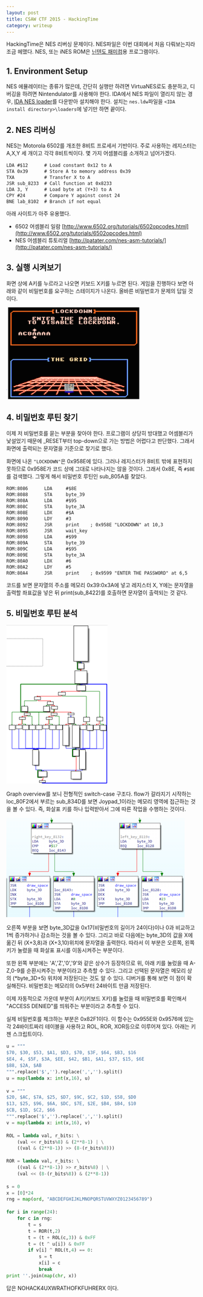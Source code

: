 ```yaml
---
layout: post
title: CSAW CTF 2015 - HackingTime
category: writeup
---
```

HackingTime은 NES 리버싱 문제이다. NES파일은 이번 대회에서 처음 다뤄보는지라 조금 헤맸다. NES, 또는 iNES ROM은 [닌텐도 패미컴](https://ko.wikipedia.org/wiki/%ED%8C%A8%EB%B0%80%EB%A6%AC_%EC%BB%B4%ED%93%A8%ED%84%B0)용 프로그램이다.

## 1. Environment Setup
NES 에뮬레이터는 종류가 많은데, 간단히 실행만 하려면 VirtuaNES로도 충분하고, 디버깅을 하려면 Nintendulator를 사용해야 한다. IDA에서 NES 파일이 열리지 않는 경우, [IDA NES loader](https://github.com/patois/nesldr)를 다운받아 설치해야 한다. 설치는 `nes.ldw`파일을 `<IDA install directory>\loaders`에 넣기만 하면 끝이다.

## 2. NES 리버싱

NES는 Motorola 6502를 개조한 8비트 프로세서 기반이다. 주로 사용하는 레지스터는 A,X,Y 세 개이고 각각 8비트씩이다. 몇 가지 어셈블리를 소개하고 넘어가겠다.

```
LDA #$12      # Load constant 0x12 to A
STA 0x39      # Store A to memory address 0x39
TXA           # Transfer X to A
JSR sub_8233  # Call function at 0x8233
LDA 3, Y      # Load byte at (Y+3) to A
CPY #24       # Compare Y against const 24
BNE lab_8102  # Branch if not equal
```

아래 사이트가 아주 유용했다.

- 6502 어셈블리 일람 [http://www.6502.org/tutorials/6502opcodes.html](http://www.6502.org/tutorials/6502opcodes.html)
- NES 어셈블리 튜토리얼 [http://patater.com/nes-asm-tutorials/](http://patater.com/nes-asm-tutorials/)

## 3. 실행 시켜보기

화면 상에 A키를 누르라고 나오면 키보드 X키를 누르면 된다. 게임을 진행하다 보면 아래와 같이 비밀번호를 요구하는 스테이지가 나온다. 올바른 비밀번호가 문제의 답일 것이다.

![HackingTime](/assets/2015/09/hackingtime.png)

<!--more-->

## 4. 비밀번호 루틴 찾기

이제 저 비밀번호를 묻는 부분을 찾아야 한다. 프로그램이 상당히 방대했고 어셈블리가 낯설었기 때문에 _RESET부터 top-down으로 가는 방법은 어렵다고 판단했다. 그래서 화면에 출력되는 문자열을 기준으로 찾기로 했다.

화면에 나온 `"LOCKDOWN"`은 0x958E에 있다. 그러나 레지스터가 8비트 밖에 표현하지 못하므로 0x958E가 코드 상에 그대로 나타나지는 않을 것이다. 그래서 0x8E, 즉 `#$8E`를 검색했다. 그렇게 해서 비밀번호 루틴인 sub_805A를 찾았다.

```text
ROM:8086      LDA     #$8E
ROM:8088      STA     byte_39
ROM:808A      LDA     #$95
ROM:808C      STA     byte_3A
ROM:808E      LDX     #$A
ROM:8090      LDY     #3
ROM:8092      JSR     print    ; 0x958E "LOCKDOWN" at 10,3
ROM:8095      JSR     wait_key
ROM:8098      LDA     #$99
ROM:809A      STA     byte_39
ROM:809C      LDA     #$95
ROM:809E      STA     byte_3A
ROM:80A0      LDX     #6
ROM:80A2      LDY     #5
ROM:80A4      JSR     print    ; 0x9599 "ENTER THE PASSWORD" at 6,5
```

코드를 보면 문자열의 주소를 메모리 0x39:0x3A에 넣고 레지스터 X, Y에는 문자열을 출력할 좌표값을 넣은 뒤 print(sub_8422)를 호출하면 문자열이 출력되는 것 같다.

## 5. 비밀번호 루틴 분석

![HackingTime2](/assets/2015/09/hackingtime2.png)

Graph overview를 보니 전형적인 switch-case 구조다. flow가 갈라지기 시작하는 loc_80F2에서 부르는 sub_834D를 보면 Joypad_1이라는 메모리 영역에 접근하는 것을 볼 수 있다. 즉, 화살표 키를 하나 입력받아서 그에 따른 작업을 수행하는 것이다.

![HackingTime3](/assets/2015/09/hackingtime3.png)

오른쪽 부분을 보면 byte_3D값을 0x17(비밀번호의 길이가 24이다)이나 0과 비교하고 1씩 증가하거나 감소하는 것을 볼 수 있다. 그리고 바로 다음에는 byte_3D의 값을 X에 옮긴 뒤 (X+3,8)과 (X+3,10)위치에 문자열을 출력한다. 따라서 이 부분은 오른쪽, 왼쪽 키가 눌렸을 때 화살표 표시를 이동시켜주는 부분이다.

또한 왼쪽 부분에는 'A','Z','0','9'와 같은 상수가 등장하므로 위, 아래 키를 눌렀을 때 A-Z,0-9를 순환시켜주는 부분이라고 추측할 수 있다. 그리고 선택된 문자열은 메모리 상의 (*byte_3D+5) 위치에 저장된다는 것도 알 수 있다. 디버거를 통해 보면 이 점이 확실해진다. 비밀번호는 메모리의 0x5부터 24바이트 만큼 저장된다.

이제 자동적으로 가운데 부분이 A키(키보드 X키)를 눌렀을 때 비밀번호를 확인해서 "ACCESS DENIED"를 띄워주는 부분이라고 추측할 수 있다.

실제 비밀번호를 체크하는 부분은 0x82F1이다. 이 함수는 0x955E와 0x9576에 있는 각 24바이트짜리 테이블을 사용하고 ROL, ROR, XOR등으로 이루어져 있다. 아래는 키젠 스크립트이다.

```py
u = """
$70, $30, $53, $A1, $D3, $70, $3F, $64, $B3, $16
$E4, 4, $5F, $3A, $EE, $42, $B1, $A1, $37, $15, $6E
$88, $2A, $AB
""".replace('$','').replace(',','').split()
u = map(lambda x: int(x,16), u)

v = """
$20, $AC, $7A, $25, $D7, $9C, $C2, $1D, $58, $D0
$13, $25, $96, $6A, $DC, $7E, $2E, $B4, $B4, $10
$CB, $1D, $C2, $66
""".replace('$','').replace(',','').split()
v = map(lambda x: int(x,16), v)

ROL = lambda val, r_bits: \
    (val << r_bits%8) & (2**8-1) | \
    ((val & (2**8-1)) >> (8-(r_bits%8)))

ROR = lambda val, r_bits: \
    ((val & (2**8-1)) >> r_bits%8) | \
    (val << (8-(r_bits%8)) & (2**8-1))

s = 0
x = [0]*24
rng = map(ord, "ABCDEFGHIJKLMNOPQRSTUVWXYZ0123456789")

for i in range(24):
    for c in rng:
        t = s
        t = ROR(t,2)
        t = (t + ROL(c,3)) & 0xFF
        t = (t ^ u[i]) & 0xFF
        if v[i] ^ ROL(t,4) == 0:
            s = t
            x[i] = c
            break
print ''.join(map(chr, x))
```

답은 NOHACK4UXWRATHOFKFUHRERX 이다.

